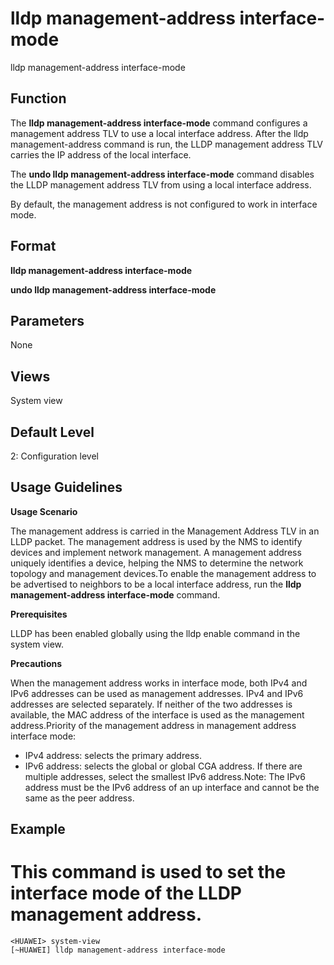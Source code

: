 lldp management-address interface-mode
======================================

lldp management-address interface-mode

Function
--------



The **lldp management-address interface-mode** command configures a management address TLV to use a local interface address. After the lldp management-address command is run, the LLDP management address TLV carries the IP address of the local interface.

The **undo lldp management-address interface-mode** command disables the LLDP management address TLV from using a local interface address.



By default, the management address is not configured to work in interface mode.


Format
------

**lldp management-address interface-mode**

**undo lldp management-address interface-mode**


Parameters
----------

None

Views
-----

System view


Default Level
-------------

2: Configuration level


Usage Guidelines
----------------

**Usage Scenario**



The management address is carried in the Management Address TLV in an LLDP packet. The management address is used by the NMS to identify devices and implement network management. A management address uniquely identifies a device, helping the NMS to determine the network topology and management devices.To enable the management address to be advertised to neighbors to be a local interface address, run the **lldp management-address interface-mode** command.



**Prerequisites**



LLDP has been enabled globally using the lldp enable command in the system view.



**Precautions**

When the management address works in interface mode, both IPv4 and IPv6 addresses can be used as management addresses. IPv4 and IPv6 addresses are selected separately. If neither of the two addresses is available, the MAC address of the interface is used as the management address.Priority of the management address in management address interface mode:

* IPv4 address: selects the primary address.
* IPv6 address: selects the global or global CGA address. If there are multiple addresses, select the smallest IPv6 address.Note: The IPv6 address must be the IPv6 address of an up interface and cannot be the same as the peer address.


Example
-------

# This command is used to set the interface mode of the LLDP management address.
```
<HUAWEI> system-view
[~HUAWEI] lldp management-address interface-mode

```